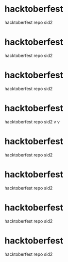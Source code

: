 # hacktoberfest
hacktoberfest repo
sid2

# hacktoberfest
hacktoberfest repo
sid2

# hacktoberfest
hacktoberfest repo
sid2
# hacktoberfest
hacktoberfest repo
sid2
v
v

# hacktoberfest
hacktoberfest repo
sid2
# hacktoberfest
hacktoberfest repo
sid2
# hacktoberfest
hacktoberfest repo
sid2
# hacktoberfest
hacktoberfest repo
sid2
